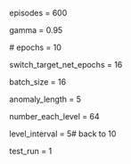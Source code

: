episodes = 600

gamma = 0.95

\# epochs = 10

switch_target_net_epochs = 16

batch_size = 16

anomaly_length = 5

number_each_level = 64

level_interval = 5# back to 10

test_run = 1